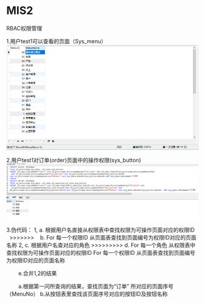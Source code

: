 # MIS2
RBAC权限管理

1.用户test1可以查看的页面（Sys_menu）
![image](https://github.com/neverever03/MIS2/blob/master/RBAC1.PNG)

2.用户test1对订单(order)页面中的操作权限(sys_button)
![image](https://github.com/neverever03/MIS2/blob/master/RBAC2.PNG)

3.伪代码：
      1,  a.	根据用户名直接从权限表中查找权限为可操作页面对应的权限ID
     >>>>>>>     b.  For 每一个权限ID
			            从页面表查找到页面编号为权限ID对应的页面名称	
      2,  c.   根据用户名查对应的角色
       >>>>>>>>>  d.   For 每一个角色
                    从权限表中查找权限为可操作页面对应的权限ID
		                      For 每一个权限ID
			                        从页面表查找到页面编号为权限ID对应的页面名称	
	
          e.合并1,2的结果
          
          
          
          
          a.根据第一问所查询的结果，查找页面为“订单” 所对应的页面序号（MenuNo）
          b.从按钮表里查找该页面序号对应的按钮ID及按钮名称
          
